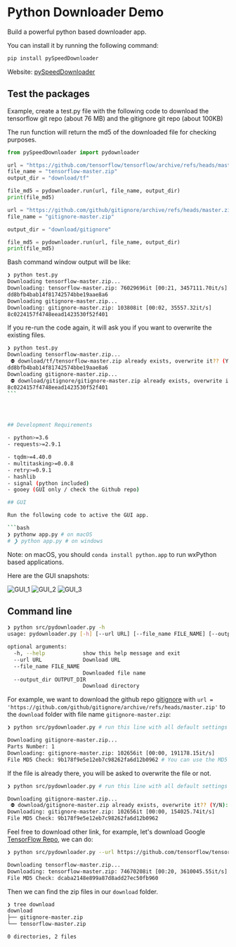 # Python Downloader Demo

Build a powerful python based downloader app.

You can install it by running the following command:

```bash
pip install pySpeedDownloader
```

Website: [pySpeedDownloader](https://pypi.org/project/pySpeedDownloader/)

## Test the packages

Example, create a test.py file with the following code to download the tensorflow git repo (about 76 MB) and the gitignore git repo (about 100KB)

The run function will return the md5 of the downloaded file for checking purposes.

```python
from pySpeedDownloader import pydownloader

url = "https://github.com/tensorflow/tensorflow/archive/refs/heads/master.zip"
file_name = "tensorflow-master.zip"
output_dir = "download/tf"

file_md5 = pydownloader.run(url, file_name, output_dir)
print(file_md5)

url = "https://github.com/github/gitignore/archive/refs/heads/master.zip"
file_name = "gitignore-master.zip"

output_dir = "download/gitignore"

file_md5 = pydownloader.run(url, file_name, output_dir)
print(file_md5)
```

Bash command window output will be like:

```bash
❯ python test.py
Downloading tensorflow-master.zip...
Downloading: tensorflow-master.zip: 76029696it [00:21, 3457111.70it/s]
dd8bfb4bab14f81742574bbe19aae8a6
Downloading gitignore-master.zip...
Downloading: gitignore-master.zip: 103808it [00:02, 35557.32it/s]
8c0224157f4748eead1423530f52f401
```

If you re-run the code again, it will ask you if you want to overwrite the existing files.

````bash
❯ python test.py
Downloading tensorflow-master.zip...
 ⛔️ download/tf/tensorflow-master.zip already exists, overwrite it?? (Y/N): N
dd8bfb4bab14f81742574bbe19aae8a6
Downloading gitignore-master.zip...
 ⛔️ download/gitignore/gitignore-master.zip already exists, overwrite it?? (Y/N): N
8c0224157f4748eead1423530f52f401
```




## Development Requirements

- python>=3.6
- requests>=2.9.1

- tqdm>=4.40.0
- multitasking>=0.0.8
- retry>=0.9.1
- hashlib
- signal (python included)
- gooey (GUI only / check the Github repo)

## GUI

Run the following code to active the GUI app.

```bash
❯ pythonw app.py # on macOS
# ❯ python app.py # on windows
````

Note: on macOS, you should `conda install python.app` to run wxPython based applications.

Here are the GUI snapshots:

![GUI_1](image/GUI_1.jpg)
![GUI_2](image/GUI_2.jpg)
![GUI_3](image/GUI_3.jpg)

## Command line

```bash
❯ python src/pydownloader.py -h
usage: pydownloader.py [-h] [--url URL] [--file_name FILE_NAME] [--output_dir OUTPUT_DIR]

optional arguments:
  -h, --help            show this help message and exit
  --url URL             Download URL
  --file_name FILE_NAME
                        Downloaded file name
  --output_dir OUTPUT_DIR
                        Download directory

```

For example, we want to download the github repo [gitignore](https://github.com/github/gitignore) with `url = 'https://github.com/github/gitignore/archive/refs/heads/master.zip'` to the `download` folder with file name `gitignore-master.zip`:

```bash
❯ python src/pydownloader.py # run this line with all default settings

Downloading gitignore-master.zip...
Parts Number: 1
Downloading: gitignore-master.zip: 102656it [00:00, 191178.15it/s]
File MD5 Check: 9b178f9e5e12eb7c98262fa6d12b0962 # You can use the MD5 to verify the download.
```

If the file is already there, you will be asked to overwrite the file or not.

```bash
❯ python src/pydownloader.py # run this line with all default settings

Downloading gitignore-master.zip...
 ⛔️ download/gitignore-master.zip already exists, overwrite it?? (Y/N): y # y means overwrite it.
Downloading: gitignore-master.zip: 102656it [00:00, 154025.74it/s]
File MD5 Check: 9b178f9e5e12eb7c98262fa6d12b0962
```

Feel free to download other link, for example, let's download Google [TensorFlow Repo](https://github.com/tensorflow/tensorflow), we can do:

```bash
❯ python src/pydownloader.py --url https://github.com/tensorflow/tensorflow/archive/refs/heads/master.zip --file_name tensorflow-master.zip --output_dir download

Downloading tensorflow-master.zip...
Downloading: tensorflow-master.zip: 74670208it [00:20, 3610045.55it/s]
File MD5 Check: dcaba2148e899a87d8add27ec50fb960

```

Then we can find the zip files in our `download` folder.

```bash
❯ tree download
download
├── gitignore-master.zip
└── tensorflow-master.zip

0 directories, 2 files
```

